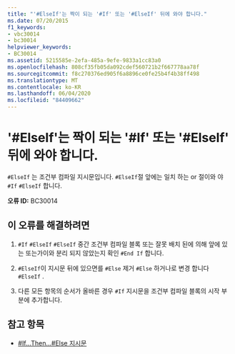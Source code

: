 ```yaml
---
title: "'#ElseIf'는 짝이 되는 '#If' 또는 '#ElseIf' 뒤에 와야 합니다."
ms.date: 07/20/2015
f1_keywords:
- vbc30014
- bc30014
helpviewer_keywords:
- BC30014
ms.assetid: 5215585e-2efa-485a-9efe-9833a1cc83a0
ms.openlocfilehash: 808cf35fb05da092cdef560721b2f667778aa78f
ms.sourcegitcommit: f8c270376ed905f6a8896ce0fe25b4f4b38ff498
ms.translationtype: MT
ms.contentlocale: ko-KR
ms.lasthandoff: 06/04/2020
ms.locfileid: "84409662"
---
```

# <a name="elseif-must-be-preceded-by-a-matching-if-or-elseif"></a>'#ElseIf'는 짝이 되는 '#If' 또는 '#ElseIf' 뒤에 와야 합니다.
`#ElseIf` 는 조건부 컴파일 지시문입니다. `#ElseIf`절 앞에는 일치 하는 or 절이와 야 `#If` `#ElseIf` 합니다.  
  
 **오류 ID:** BC30014  
  
## <a name="to-correct-this-error"></a>이 오류를 해결하려면  
  
1. `#If` `#ElseIf` `#ElseIf` 중간 조건부 컴파일 블록 또는 잘못 배치 된에 의해 앞에 있는 또는가이와 분리 되지 않았는지 확인 `#End If` 합니다.  
  
2. `#ElseIf`이 지시문 뒤에 있으면를 `#Else` 제거 `#Else` 하거나로 변경 합니다 `#ElseIf` .  
  
3. 다른 모든 항목의 순서가 올바른 경우 `#If` 지시문을 조건부 컴파일 블록의 시작 부분에 추가합니다.  
  
## <a name="see-also"></a>참고 항목

- [#If...Then...#Else 지시문](../directives/if-then-else-directives.md)
